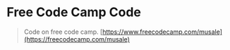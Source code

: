 # Free Code Camp Code
> Code on free code camp. [https://www.freecodecamp.com/musale](https://freecodecamp.com/musale)
